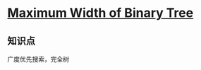 # [Maximum Width of Binary Tree](https://leetcode.com/problems/maximum-width-of-binary-tree/)

## 知识点

广度优先搜索，完全树
